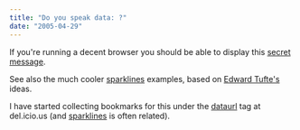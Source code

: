 ```yaml
---
title: "Do you speak data: ?"
date: "2005-04-29"
---
```


If you're running a decent browser you should be able to display this [secret message](text/html;base64,Q29uZ3JhdHVsYXRpb25zLCB5b3UndmUgZm91bmQgdGhlIDxlbT5zZWNyZXQ8L2VtPiBkYXRhOiBtZXNzYWdlIQ==).

See also the much cooler [sparklines](http://bitworking.org/news/Sparklines_in_data_URIs_in_Python) examples, based on [Edward Tufte's](http://www.edwardtufte.com/) ideas.

I have started collecting bookmarks for this under the [dataurl](http://del.icio.us/tag/dataurl) tag at del.icio.us (and [sparklines](http://del.icio.us/tag/sparklines) is often related).
